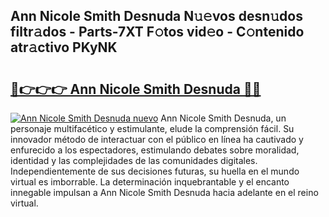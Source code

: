 ## Ann Nicole Smith Desnuda N𝚞𝚎vos desn𝚞dos filtr𝚊dos - Parts-7XT F𝚘tos vid𝚎o - C𝚘ntenido atr𝚊ctivo PKyNK

# <h2><a href="http://mbcxji.tromn.icu/?c=Ann+Nicole+Smith+Desnuda">🔗👉👉👉 Ann Nicole Smith Desnuda 🔗🔗</a></h2>

[![Ann Nicole Smith Desnuda nuevo](https://i.imgur.com/pEAQMta.gif)](http://mbcxji.tromn.icu/?c=Ann+Nicole+Smith+Desnuda)
Ann Nicole Smith Desnuda, un personaje multifacético y estimulante, elude la comprensión fácil. Su innovador método de interactuar con el público en línea ha cautivado y enfurecido a los espectadores, estimulando debates sobre moralidad, identidad y las complejidades de las comunidades digitales. Independientemente de sus decisiones futuras, su huella en el mundo virtual es imborrable. La determinación inquebrantable y el encanto innegable impulsan a Ann Nicole Smith Desnuda hacia adelante en el reino virtual.
